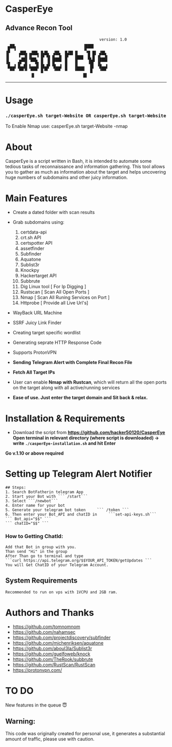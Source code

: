 # CasperEye 
Advance Recon Tool 
---
					                         version: 1.0  	          
	  ▄▄                          	  ▗▄▄▄▖          
	 █▀▀▌                         	  ▐▛▀▀▘          
	▐▛    ▟██▖▗▟██▖▐▙█▙  ▟█▙  █▟█▌▐▌   ▝█ █▌ ▟█▙ 
	▐▌    ▘▄▟▌▐▙▄▖▘▐▛ ▜▌▐▙▄▟▌ █▘  ▐███  █▖█ ▐▙▄▟▌
	▐▙   ▗█▀▜▌ ▀▀█▖▐▌ ▐▌▐▛▀▀▘ █   ▐▌    ▐█▛ ▐▛▀▀▘
	 █▄▄▌▐▙▄█▌▐▄▄▟▌▐█▄█▘▝█▄▄▌ █   ▐▙▄▄▖  █▌ ▝█▄▄▌
	  ▀▀  ▀▀▝▘ ▀▀▀ ▐▌▀▘  ▝▀▀  ▀   ▝▀▀▀▘  █   ▝▀▀ 
		       ▐▌                     █▌ 
***

# Usage

### **``` ./casperEye.sh target-Website OR casperEye.sh target-Website ```**
 
To Enable Nmap use: 
 casperEye.sh target-Website -nmap
 

 # About
 CasperEye is a script written in Bash, it is intended to automate some tedious tasks of reconnaissance and information gathering. This tool allows you to gather as much as information about the target and helps uncovering huge numbers of subdomains and other juicy information.


 # Main Features
 - Create a dated folder with scan results
 - Grab subdomains using:
	1. certdata-api
	2. crt.sh API
	3. certspotter API
	4. assetfinder
	5. Subfinder 
	6. Aquatone
	7. Sublist3r
	8. Knockpy
	9. Hackertarget API
	10. Subbrute
	11. Dig Linux tool [ For Ip Digging ]
	12. Rustscan [ Scan All Open Ports ]
	13. Nmap [ Scan All Runing Services on Port ]
	14. Httprobe [ Provide all Live Url's]
 
- WayBack URL Machine 
- SSRF Juicy Link Finder 
- Creating target specific wordlist
- Generating seprate HTTP Response Code
- Supports ProtonVPN 
- **Sending Telegram Alert with Complete Final Recon File**
- **Fetch All Target IPs**
- User can enable **Nmap with Rustcan**, which will return all the open ports on the target along with all active/running services
- **Ease of use. Just enter the target domain and Sit back & relax.**


# Installation & Requirements
- Download the script from  **https://github.com/hacker50120/CasperEye**
**Open terminal in relevant directory (where script is downloaded) -> write ```./casperEye-installation.sh``` and hit Enter**

 **Go v.1.10 or above required**

# Setting up Telegram Alert Notifier 
	## Steps:
	1. Search BotFatherin telegram App
	2. Start your Bot with ``` /start```
	3. Select ```/newbot```
	4. Enter name for your bot  
	5. Generate your telegram bot token 	``` /token ```
	6. Then enter your Bot_API and chatID in	 ```set-api-keys.sh```
	``` Bot_api="$$" ```
	``` chatID="$$" ```

### How to Getting ChatId:
	Add that Bot in group with you.
	Than send "Hi" in the group
	After Than go to terminal and type
	```curl https://api.telegram.org/$$YOUR_API_TOKEN/getUpdates ```
	You will Get ChatID of your Telegram Account.

## System Requirements
	Recommended to run on vps with 1VCPU and 2GB ram.

# Authors and Thanks
 - https://github.com/tomnomnom
 - https://github.com/nahamsec
 - https://github.com/projectdiscovery/subfinder
 - https://github.com/michenriksen/aquatone
 - https://github.com/aboul3la/Sublist3r
 - https://github.com/guelfoweb/knock
 - https://github.com/TheRook/subbrute
 - https://github.com/RustScan/RustScan
 - https://protonvpn.com/
 
# TO DO
New features in the queue 😇

## Warning: 
This code was originally created for personal use, it generates a substantial amount of traffic, please use with caution.
